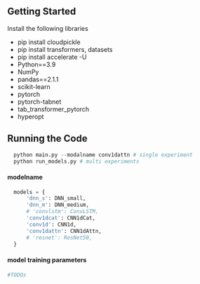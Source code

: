 ## Getting Started
Install the following libraries
- pip install cloudpickle
- pip install transformers, datasets
- pip install accelerate -U
- Python==3.9
- NumPy
- pandas==2.1.1
- scikit-learn
- pytorch
- pytorch-tabnet
- tab_transformer_pytorch
- hyperopt

## Running the Code
```python
  python main.py --modalname conv1dattn # single experiment
  python run_models.py # multi experiments
```
#### modelname
```python
  models = {
      'dnn_s': DNN_small,
      'dnn_m': DNN_medium,
      # 'convlstm': ConvLSTM,
      'conv1dcat': CNN1dCat,
      'conv1d': CNN1d,
      'conv1dattn': CNN1dAttn,
      # 'resnet': ResNet50,
  }
```

#### model training parameters
```python
#TODOs
```
